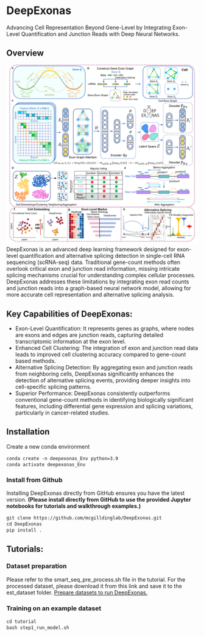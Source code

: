 # DeepExonas
Advancing Cell Representation Beyond Gene-Level by Integrating Exon-Level Quantification and Junction Reads with Deep Neural Networks.

## Overview
<img title="DeepExonas Overview" alt="Alt text" src="DeepExonas_overview.png">
DeepExonas is an advanced deep learning framework designed for exon-level quantification and alternative splicing detection in single-cell RNA sequencing (scRNA-seq) data. Traditional gene-count methods often overlook critical exon and junction read information, missing intricate splicing mechanisms crucial for understanding complex cellular processes. DeepExonas addresses these limitations by integrating exon read counts and junction reads into a graph-based neural network model, allowing for more accurate cell representation and alternative splicing analysis.

## Key Capabilities of DeepExonas:

- Exon-Level Quantification: It represents genes as graphs, where nodes are exons and edges are junction reads, capturing detailed transcriptomic information at the exon level.
- Enhanced Cell Clustering: The integration of exon and junction read data leads to improved cell clustering accuracy compared to gene-count based methods.
- Alternative Splicing Detection: By aggregating exon and junction reads from neighboring cells, DeepExonas significantly enhances the detection of alternative splicing events, providing deeper insights into cell-specific splicing patterns.
- Superior Performance: DeepExonas consistently outperforms conventional gene-count methods in identifying biologically significant features, including differential gene expression and splicing variations, particularly in cancer-related studies.

## Installation

Create a new conda environment
```
conda create -n deepexonas_Env python=3.9
conda activate deepexonas_Env
```

### Install from Github

Installing DeepExonas directly from GitHub ensures you have the latest version. 
**(Please install directly from GitHub to use the provided Jupyter notebooks for tutorials and walkthrough examples.)**

```
git clone https://github.com/mcgilldinglab/DeepExonas.git
cd DeepExonas
pip install .
```

## Tutorials:

### Dataset preparation
Please refer to the smart_seq_pre_process.sh file in the tutorial.
For the processed dataset, please download it from this link and save it to the est_dataset folder.
[Prepare datasets to run DeepExonas.](https://mcgill-my.sharepoint.com/:f:/g/personal/kailu_song_mail_mcgill_ca/EvZtHeW7qjJJs_RHc2-327ABeLXafa-ruvfk9Vs134crig?e=jNygC6)

### Training on an example dataset
```
cd tutorial
bash step1_run_model.sh
```